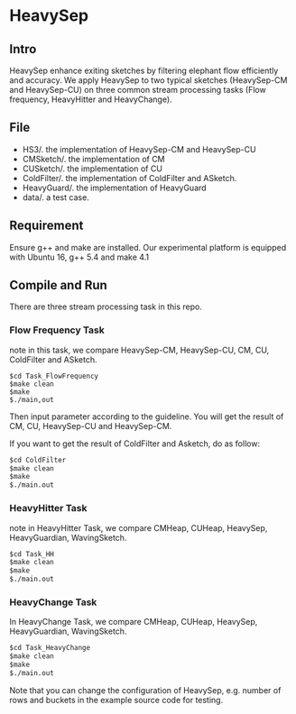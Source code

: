 # HeavySep
## Intro
HeavySep enhance exiting sketches by filtering elephant flow efficiently and accuracy.
We apply HeavySep to two typical sketches (HeavySep-CM and HeavySep-CU) on three common stream processing tasks 
(Flow frequency, HeavyHitter and HeavyChange).
## File
- HS3/. the implementation of HeavySep-CM and HeavySep-CU
- CMSketch/. the implementation of CM
- CUSketch/. the implementation of CU
- ColdFilter/. the implementation of ColdFilter and ASketch.
- HeavyGuard/. the implementation of HeavyGuard
- data/. a test case.

## Requirement
Ensure g++ and make are installed. Our experimental platform is equipped with Ubuntu 16, g++ 5.4 and make 4.1

## Compile and Run
There are three stream processing task in this repo.
### Flow Frequency Task
note in this task, we compare HeavySep-CM, HeavySep-CU, CM, CU, ColdFilter and ASketch.
```
$cd Task_FlowFrequency
$make clean
$make
$./main,out
```
Then input parameter according to the guideline. You will get the result of CM, CU, HeavySep-CU and HeavySep-CM.

If you want to get the result of ColdFilter and Asketch, do as follow:
```markdown
$cd ColdFilter
$make clean
$make
$./main.out
```
### HeavyHitter Task
note in HeavyHitter Task, we compare CMHeap, CUHeap, HeavySep, HeavyGuardian, WavingSketch.

```markdown
$cd Task_HH
$make clean
$make
$./main.out
```

### HeavyChange Task
In HeavyChange Task, we compare CMHeap, CUHeap, HeavySep, HeavyGuardian, WavingSketch.

```markdown
$cd Task_HeavyChange
$make clean
$make
$./main.out
```
Note that you can change the configuration of HeavySep, e.g. number of rows and buckets in the example source code for testing.


